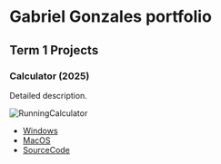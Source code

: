 # Gabriel Gonzales portfolio

## Term 1 Projects

### Calculator (2025)

Detailed description.

![RunningCalculator]()

* [Windows]()
* [MacOS]()
* [SourceCode]()
